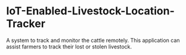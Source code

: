 # IoT-Enabled-Livestock-Location-Tracker
A system to track and monitor the cattle remotely. This application can assist farmers to track their lost or stolen livestock.

